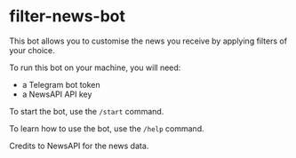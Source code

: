 # filter-news-bot
This bot allows you to customise the news you receive by applying filters of your choice. 

To run this bot on your machine, you will need:
- a Telegram bot token 
- a NewsAPI API key

To start the bot, use the `/start` command.

To learn how to use the bot, use the `/help` command.

Credits to NewsAPI for the news data.
